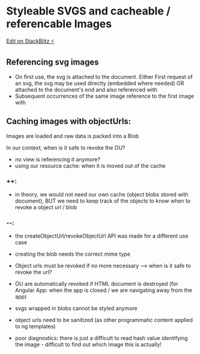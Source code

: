 # Styleable SVGS and cacheable / referencable Images

[Edit on StackBlitz ⚡️](https://stackblitz.com/edit/angular-ivy-rbyhxs)

## Referencing svg images <use/>

- On first use, the svg is attached to the document. Either First request of an svg, the svg may be used directly (embedded where needed) OR attached to the document's end and also referenced with <use>
- Subsequent occurrences of the same image reference to the first image with <use>

## Caching images with objectUrls:

Images are loaded and raw data is packed into a Blob

In our context, when is it safe to revoke the OU?

- no view is referencing it anymore?
- using our resource cache: when it is moved out of the cache

### ++:

- in theory, we would not need our own cache (object blobs stored with document), BUT
  we need to keep track of the objects to know when to revoke a object url / blob

### --:

- the createObjectUrl/revokeObjectUrl API was made for a different use case

- creating the blob needs the correct mime type

- Object urls must be revoked if no more necessary --> when is it safe to revoke the url?

- OU are automatically revoked if HTML document is destroyed (for Angular App: when the app is closed / we are navigating away from the app)

- svgs wrapped in blobs cannot be styled anymore

- object urls need to be sanitized (as other programmatic content applied to ng templates)

- poor diagnostics: there is just a difficult to read hash value identifying the image - difficult to find out which image this is actually!
